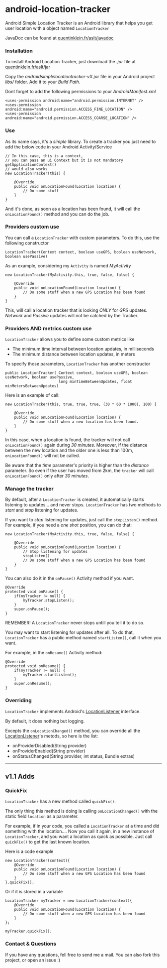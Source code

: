 android-location-tracker
========================

Android Simple Location Tracker is an Android library that helps you get user location with a object named `LocationTracker`

JavaDoc can be found at [quentinklein.fr/aslt/javadoc](http://quentinklein.fr/aslt/javadoc)

### Installation

To install Android Location Tracker, just download the *.jar* file at [quentinklein.fr/aslt/jar](http://quentinklein.fr/aslt/jar)

Copy the *androidsimplelocationtracker-vX.jar* file in your Android project *libs/* folder.
Add it to your *Build Path*.

Dont forget to add the following permissions to your *AndroidManifest.xml*

	<uses-permission android:name="android.permission.INTERNET" />
	<uses-permission android:name="android.permission.ACCESS_FINE_LOCATION" />
	<uses-permission android:name="android.permission.ACCESS_COARSE_LOCATION" />

### Use

As its name says, it's a *simple* library.
To create a tracker you just need to add the below code in your Android Activity/Service

	// In this case, this is a context, 
	// you can pass an ui Context but it is not mandatory getApplicationContext()
	// would also works
	new LocationTracker(this) {
		
		@Override
		public void onLocationFound(Location location) {
			// Do some stuff
		}
	}

And it's done, as soon as a location has been found, it will call the `onLocationFound()` method and you can do the job.

### Providers custom use

You can call a `LocationTracker` with custom parameters.
To do this, use the following constructor

	LocationTracker(Context context, boolean useGPS, boolean useNetwork, boolean usePassive)

As an example, considering my `Activity` is named *MyActivity*

	new LocationTracker(MyActivity.this, true, false, false) {
		
		@Override
		public void onLocationFound(Location location) {
			// Do some stuff when a new GPS Location has been found
		}
	}

This, will call a location tracker that is looking *ONLY* for *GPS* updates.
*Network* and *Passive* updates will not be catched by the Tracker.

### Providers AND metrics custom use

`LocationTracker` allows you to define some custom metrics like
<ul>
<li> The minimum time interval between location updates, in milliseconds </li>
<li> The minimum distance between location updates, in meters </li>
</ul>

To specify those parameters, `LocationTracker` has another constructor
	
	public LocationTracker(	Context context, boolean useGPS, boolean useNetwork, boolean usePassive, 
							long minTimeBetweenUpdates, float minMetersBetweenUpdates)

Here is an example of call:
	
	new LocationTracker(this, true, true, true, (30 * 60 * 1000), 100) {
		
		@Override
		public void onLocationFound(Location location) {
			// Do some stuff when a new location has been found.
		}
	}

In this case, when a location is found, the tracker will not call `onLocationFound()` again during *30 minutes*.
Moreover, if the distance between the new location and the older one is less than 100m, `onLocationFound()` will not be called.

Be aware that the *time* parameter's priority is higher than the *distance* parameter. So even if the user has moved from 2km, the `tracker` will call `onLocationFound()` only after *30 minutes*.

### Manage the tracker

By default, after a `LocationTracker` is created, it automatically starts listening to updates... and never stops.
`LocationTracker` has two methods to *start* and *stop* listening for updates.

If you want to *stop* listening for updates, just call the `stopListen()` method.
For example, if you need a *one shot* position, you can do that:

	new LocationTracker(MyActivity.this, true, false, false) {
		
		@Override
		public void onLocationFound(Location location) {
			// Stop listening for updates
			stopListen()
			// Do some stuff when a new GPS Location has been found
		}
	}

You can also do it in the `onPause()` Activity method if you want.

	@Override
	protected void onPause() {
		if(myTracker != null) {
			myTracker.stopListen();
		}
		super.onPause();
	}

REMEMBER! A `LocationTracker` never stops untill you tell it to do so.

You may want to start listening for updates after all. To do that, `LocationTracker` has a public method named `startListen()`, call it when you want.

For example, in the `onResume()` Activity method:

	@Override
	protected void onResume() {
		if(myTracker != null) {
			myTracker.startListen();
		}
		super.onResume();
	}

### Overriding

`LocationTracker` implements Android's [LocationListener](http://developer.android.com/reference/android/location/LocationListener.html) interface.

By default, it does nothing but logging. 

Excepts the `onLocationChanged()` method, you can override all the [LocationListener](http://developer.android.com/reference/android/location/LocationListener.html)'s metods, so here is the list:
<ul>
<li>onProviderDisabled(String provider)</li>
<li>onProviderEnabled(String provider)</li>
<li>onStatusChanged(String provider, int status, Bundle extras)</li>
</ul>

---
v1.1 Adds
---

### QuickFix

`LocationTracker` has a new method called `quickFix()`.

The only thing this method is doing is calling `onLocationChanged()` with the static field `location` as a parameter.

For example, if in your code, you called a `LocationTracker` at a time and did something with the location.... Now you call it again, in a new instance of `LocationTracker`, and you want a location as quick as possible. 
Just call `quickFix()` to get the last known location.

Here is a code example

	new LocationTracker(context){
		@Override
		public void onLocationFound(Location location) {
			// Do some stuff when a new GPS Location has been found
		}
	}.quickFix();

Or if it is stored in a variable

	LocationTracker myTracker = new LocationTracker(context){
		@Override
		public void onLocationFound(Location location) {
			// Do some stuff when a new GPS Location has been found
		}
	};

	myTracker.quickFix();

### Contact & Questions

If you have any questions, fell free to send me a mail.
You can also fork this project, or open an issue :)